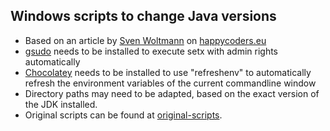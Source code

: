 ## Windows scripts to change Java versions

* Based on an article by [Sven Woltmann](https://github.com/SvenWoltmann)
  on [happycoders.eu](https://www.happycoders.eu/de/java/umschalten-mehrere-java-versionen-windows/)
* [gsudo](https://github.com/gerardog/gsudo) needs to be installed to execute setx with admin rights automatically
* [Chocolatey](https://chocolatey.org/) needs to be installed to use "refreshenv" to automatically refresh the environment variables of the current commandline window
* Directory paths may need to be adapted, based on the exact version of the JDK installed.
* Original scripts can be found at [original-scripts](/original-scripts).
